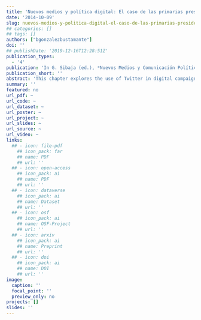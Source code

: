 ```yaml
---
title: 'Nuevos medios y política digital: El caso de las primarias presidenciales chilenas de 2013'
date: '2014-10-09'
slug: nuevos-medios-y-politica-digital-el-caso-de-las-primarias-presidenciales-chilenas
## categories: []
## tags: []
authors: ["bgonzalezbustamante"]
doi: ''
## publishDate: '2019-12-16T12:28:51Z'
publication_types:
  - '4'
publication: 'In G. Sibaja (ed.), *Nuevos Medios y Comunicación Política Digital*. San Jose: Fundación Educativa San Judas Tadeo'
publication_short: ''
abstract: 'This chapter explores the use of Twitter in digital campaigns. For this, the Chilean primary presidential elections of June 2013 are used as a case study. A dataset of messages emitted by presidential pre-candidates is analysed. In so doing this, data mining, sentiment analysis and statistical models are used. These techniques allow to obtain a landscape of the network activity, as well as identifying message replication mechanisms, which underlying in the virtual interaction.'
summary: ''
featured: no
url_pdf: ~
url_code: ~
url_dataset: ~
url_poster: ~
url_project: ~
url_slides: ~
url_source: ~
url_video: ~
links:
  ## - icon: file-pdf
    ## icon_pack: far
    ## name: PDF
    ## url: ''
  ## - icon: open-access 
    ## icon_pack: ai
    ## name: PDF
    ## url: ''
  ## - icon: dataverse
    ## icon_pack: ai
    ## name: Dataset
    ## url: ''
  ## - icon: osf
    ## icon_pack: ai
    ## name: OSF-Project
    ## url: ''
  ## - icon: arxiv
    ## icon_pack: ai
    ## name: Preprint
    ## url: ''
  ## - icon: doi
    ## icon_pack: ai
    ## name: DOI
    ## url: ''
image:
  caption: ''
  focal_point: ''
  preview_only: no
projects: []
slides: ''
---
```

